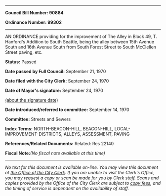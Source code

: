 

********

**Council Bill Number: 90884**
   
**Ordinance Number: 99302**
********

 AN ORDINANCE providing for the improvement of The Alley in Block 49, T. Hanford's Addition to South Seattle, being the alley between 15th Avenue South and 16th Avenue South from South Forest Street to South McClellen Street paving, etc.

**Status:** Passed
   
**Date passed by Full Council:** September 21, 1970
   
**Date filed with the City Clerk:** September 24, 1970
   
**Date of Mayor's signature:** September 24, 1970
   
[(about the signature date)](/~public/approvaldate.htm)
   
   
   
**Date introduced/referred to committee:** September 14, 1970
   
**Committee:** Streets and Sewers
   
   
**Index Terms:** NORTH-BEACON-HILL, BEACON-HILL, LOCAL-IMPROVEMENT-DISTRICTS, ALLEYS, ASSESSMENT, PAVING

**References/Related Documents:** Related: Res 22140

**Fiscal Note:**_(No fiscal note available at this time)_
********

_No text for this document is available on-line. You may view this document at [the Office of the City Clerk](http://www.seattle.gov/leg/clerk/contactUs.htm). If you are unable to visit the Clerk's Office, you may request a copy or scan be made for you by Clerk staff. Scans and copies provided by the Office of the City Clerk are subject to [copy fees](http://clerk.seattle.gov/~public/clerkfees.htm), and the timing of service is dependent on the availability of staff._

